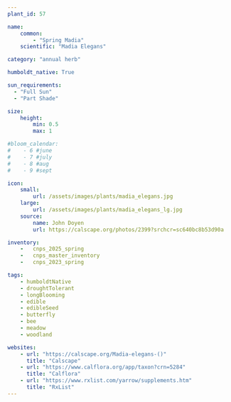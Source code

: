 ```yaml
---
plant_id: 57

name: 
    common: 
        - "Spring Madia"  
    scientific: "Madia Elegans"  

category: "annual herb"

humboldt_native: True

sun_requirements:
  - "Full Sun"
  - "Part Shade"

size:
    height: 
        min: 0.5
        max: 1

#bloom_calendar: 
#    - 6 #june
#    - 7 #july
#    - 8 #aug
#    - 9 #sept

icon: 
    small: 
        url: /assets/images/plants/madia_elegans.jpg 
    large: 
        url: /assets/images/plants/madia_elegans_lg.jpg 
    source: 
        name: John Doyen 
        url: https://calscape.org/photos/2399?srchcr=sc640bc8b53d90a 

inventory: 
    -   cnps_2025_spring
    -   cnps_master_inventory
    -   cnps_2023_spring

tags:
    - humboldtNative
    - droughtTolerant
    - longBlooming
    - edible
    - edibleSeed
    - butterfly
    - bee
    - meadow   
    - woodland

websites:
    - url: "https://calscape.org/Madia-elegans-()"
      title: "Calscape"
    - url: "https://www.calflora.org/app/taxon?crn=5284"
      title: "Calflora"
    - url: "https://www.rxlist.com/yarrow/supplements.htm"
      title: "RxList"
---
```


